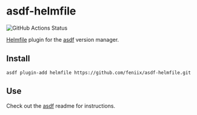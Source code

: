 # asdf-helmfile
![GitHub Actions Status](https://github.com/nwiizo/asdf-helmfile/workflows/Test/badge.svg?branch=master)

[Helmfile](https://github.com/roboll/helmfile) plugin for the [asdf](https://github.com/asdf-vm/asdf) version manager.

## Install

```
asdf plugin-add helmfile https://github.com/feniix/asdf-helmfile.git
```

## Use

Check out the [asdf](https://github.com/asdf-vm/asdf) readme for instructions.
